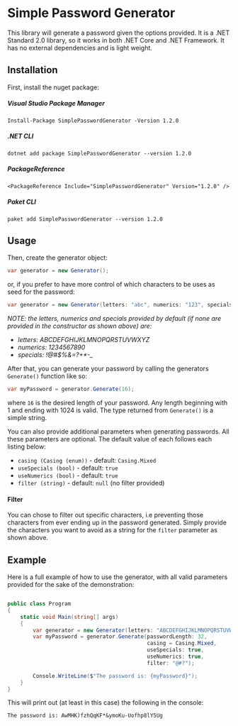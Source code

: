 # Simple Password Generator
This library will generate a password given the options provided. It is a .NET Standard 2.0 library, so it works in both .NET Core and .NET Framework. It has no external dependencies and is light weight.

## Installation
First, install the nuget package:

##### Visual Studio Package Manager
```
Install-Package SimplePasswordGenerator -Version 1.2.0
```

##### .NET CLI
```
dotnet add package SimplePasswordGenerator --version 1.2.0
```

##### PackageReference
```
<PackageReference Include="SimplePasswordGenerator" Version="1.2.0" />
```

##### Paket CLI
```
paket add SimplePasswordGenerator --version 1.2.0
```

## Usage

Then, create the generator object:

```csharp
var generator = new Generator();
```
or, if you prefer to have more control of which characters to be uses as seed for the password:

```csharp
var generator = new Generator(letters: "abc", numerics: "123", specials: "@#?");
```
_NOTE: the letters, numerics and specials provided by default (if none are provided in the constructor as shown above) are:_
+ _letters: ABCDEFGHIJKLMNOPQRSTUVWXYZ_
+ _numerics: 1234567890_
+ _specials: !@#$%&[]()=?+*-\__

After that, you can generate your password by calling the generators `Generate()` function like so:

```csharp
var myPassword = generator.Generate(16);
```

where `16` is the desired length of your password. Any length beginning with 1 and ending with 1024 is valid. The type returned from `Generate()` is a simple string.

You can also provide additional parameters when generating passwords. All these parameters are optional. The default value of each follows each listing below:

+ `casing (Casing (enum))` - default: `Casing.Mixed`
+ `useSpecials (bool)` - default: `true` 
+ `useNumerics (bool)` - default: `true` 
+ `filter (string)` - default: `null` (no filter provided)

#### Filter
You can chose to filter out specific characters, i.e preventing those characters from ever ending up in the password generated. Simply provide the characters you want to avoid as a string for the `filter` parameter as shown above.

## Example
Here is a full example of how to use the generator, with all valid parameters provided for the sake of the demonstration:

```csharp

public class Program 
{
    static void Main(string[] args) 
    {
        var generator = new Generator(letters: "ABCDEFGHIJKLMNOPQRSTUVWXYZ", numerics: "1234567890", specials: "!@#$%&[]()=?+*-_");
        var myPassword = generator.Generate(passwordLength: 32, 
                                            casing = Casing.Mixed,
                                            useSpecials: true,
                                            useNumerics: true,
                                            filter: "@#?");

        Console.WriteLine($"The password is: {myPassword}");
    }
}
```

This will print out (at least in this case) the following in the console:
```
The password is: AwMHK)fzhQqKF*&ymoKu-Uofhp8lY5Ug
```